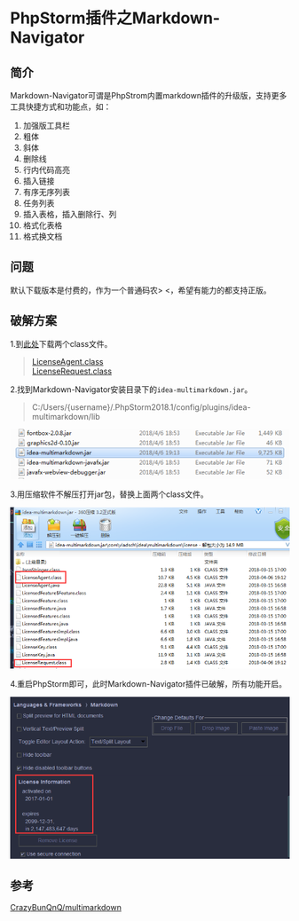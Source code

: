 # PhpStorm插件之Markdown-Navigator

## 简介

Markdown-Navigator可谓是PhpStrom内置markdown插件的升级版，支持更多工具快捷方式和功能点，如：
1. 加强版工具栏
2. 粗体
3. 斜体
4. 删除线
5. 行内代码高亮
6. 插入链接
7. 有序无序列表
8. 任务列表
9. 插入表格，插入删除行、列
10. 格式化表格
11. 格式换文档

## 问题

默认下载版本是付费的，作为一个普通码农> <，希望有能力的都支持正版。

## 破解方案

1.到[此处](https://github.com/CrazyBunQnQ/multimarkdown)下载两个class文件。
> [LicenseAgent.class](../../assets/resources/phpstorm/plugins/markdown-navigator/crack/LicenseAgent.class)  
> [LicenseRequest.class](../../assets/resources/phpstorm/plugins/markdown-navigator/crack/LicenseRequest.class)

2.找到Markdown-Navigator安装目录下的`idea-multimarkdown.jar`。
>C:/Users/{username}/.PhpStorm2018.1/config/plugins/idea-multimarkdown/lib

![](../../assets/imgs/markdown-navigator-jar.png)

3.用压缩软件不解压打开jar包，替换上面两个class文件。

![](../../assets/imgs/markdown-navigator-target-classes.png)

4.重启PhpStorm即可，此时Markdown-Navigator插件已破解，所有功能开启。

![](../../assets/imgs/markdown-navigator-done.png)

## 参考
[CrazyBunQnQ/multimarkdown](https://github.com/CrazyBunQnQ/multimarkdown)